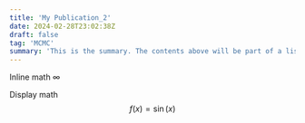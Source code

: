 ```yaml
---
title: 'My Publication_2'
date: 2024-02-28T23:02:38Z
draft: false
tag: 'MCMC'
summary: 'This is the summary. The contents above will be part of a list of publications, if the user clicks the link for the publication than the contents of section will be rendered as a full page, allowing you to provide more information about the paper for the reader. When publications are displayed as a single page, the contents of the above "citation" field will automatically be included below this section in a smaller font'
---
```


Inline math
$\infty$

Display math
$$ f(x) = \sin(x) $$